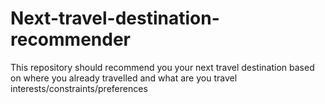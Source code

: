 # Next-travel-destination-recommender

This repository should recommend you your next travel destination based on where you already travelled and what are you travel interests/constraints/preferences
